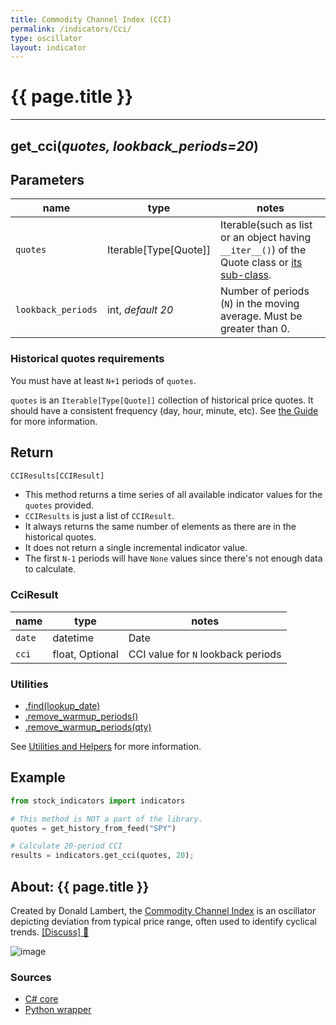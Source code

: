 ```yaml
---
title: Commodity Channel Index (CCI)
permalink: /indicators/Cci/
type: oscillator
layout: indicator
---
```


# {{ page.title }}
<hr>

## **get_cci**(*quotes, lookback_periods=20*)

## Parameters

| name | type | notes
| -- |-- |--
| `quotes` | Iterable[Type[Quote]] | Iterable(such as list or an object having `__iter__()`) of the Quote class or [its sub-class]({{site.baseurl}}/guide/#using-custom-quote-classes).
| `lookback_periods` | int, *default 20* | Number of periods (`N`) in the moving average.  Must be greater than 0.

### Historical quotes requirements

You must have at least `N+1` periods of `quotes`.

`quotes` is an `Iterable[Type[Quote]]` collection of historical price quotes.  It should have a consistent frequency (day, hour, minute, etc).  See [the Guide]({{site.baseurl}}/guide/#historical-quotes) for more information.

## Return

```python
CCIResults[CCIResult]
```

- This method returns a time series of all available indicator values for the `quotes` provided.
- `CCIResults` is just a list of `CCIResult`.
- It always returns the same number of elements as there are in the historical quotes.
- It does not return a single incremental indicator value.
- The first `N-1` periods will have `None` values since there's not enough data to calculate.

### CciResult

| name | type | notes
| -- |-- |--
| `date` | datetime | Date
| `cci` | float, Optional | CCI value for `N` lookback periods

### Utilities

- [.find(lookup_date)]({{site.baseurl}}/utilities#find-indicator-result-by-date)
- [.remove_warmup_periods()]({{site.baseurl}}/utilities#remove-warmup-periods)
- [.remove_warmup_periods(qty)]({{site.baseurl}}/utilities#remove-warmup-periods)

See [Utilities and Helpers]({{site.baseurl}}/utilities#utilities-for-indicator-results) for more information.

## Example

```python
from stock_indicators import indicators

# This method is NOT a part of the library.
quotes = get_history_from_feed("SPY")

# Calculate 20-period CCI
results = indicators.get_cci(quotes, 20);
```

## About: {{ page.title }}

Created by Donald Lambert, the [Commodity Channel Index](https://en.wikipedia.org/wiki/Commodity_channel_index) is an oscillator depicting deviation from typical price range, often used to identify cyclical trends.
[[Discuss] :speech_balloon:]({{site.github.base_repository_url}}/discussions/265 "Community discussion about this indicator")

![image]({{site.charturl}}/Cci.png)

### Sources

- [C# core]({{site.base_sourceurl}}/a-d/Cci/Cci.cs)
- [Python wrapper]({{site.sourceurl}}/cci.py)

